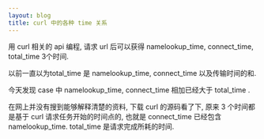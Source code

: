 ```yaml
---
layout: blog
title: curl 中的各种 time 关系
---
```


用 curl 相关的 api 编程, 请求 url 后可以获得 namelookup_time, connect_time, total_time 3个时间. 

以前一直以为total_time 是 namelookup_time,  connect_time 以及传输时间的和. 

今天发现 case 中 namelookup_time, connect_time 相加已经大于 total_time . 

在网上并没有搜到能够解释清楚的资料, 下载 curl 的源码看了下, 原来 3 个时间都是基于 curl 请求任务开始的时间点的, 也就是 connect_time 已经包含 namelookup_time. total_time 是请求完成所耗的时间.
